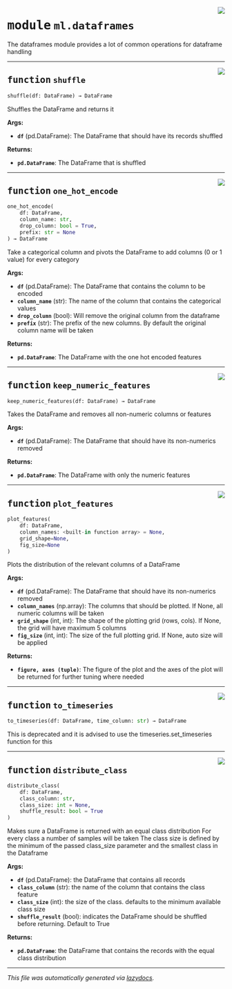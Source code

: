 <!-- markdownlint-disable -->

<a href="../../../arcus/ml/dataframes.py#L0"><img align="right"  src="https://img.shields.io/badge/-source-cccccc?style=flat-square" /></a>

# <kbd>module</kbd> `ml.dataframes`
The dataframes module provides a lot of common operations for dataframe handling 


---

<a href="../../../arcus/ml/dataframes.py#L13"><img align="right"  src="https://img.shields.io/badge/-source-cccccc?style=flat-square" /></a>

## <kbd>function</kbd> `shuffle`

```python
shuffle(df: DataFrame) → DataFrame
```

Shuffles the DataFrame and returns it 



**Args:**
 
 - <b>`df`</b> (pd.DataFrame):  The DataFrame that should have its records shuffled 



**Returns:**
 
 - <b>`pd.DataFrame`</b>:  The DataFrame that is shuffled 


---

<a href="../../../arcus/ml/dataframes.py#L25"><img align="right"  src="https://img.shields.io/badge/-source-cccccc?style=flat-square" /></a>

## <kbd>function</kbd> `one_hot_encode`

```python
one_hot_encode(
    df: DataFrame,
    column_name: str,
    drop_column: bool = True,
    prefix: str = None
) → DataFrame
```

Take a categorical column and pivots the DataFrame to add columns (0 or 1 value) for every category 



**Args:**
 
 - <b>`df`</b> (pd.DataFrame):  The DataFrame that contains the column to be encoded 
 - <b>`column_name`</b> (str):  The name of the column that contains the categorical values 
 - <b>`drop_column`</b> (bool):  Will remove the original column from the dataframe 
 - <b>`prefix`</b> (str):  The prefix of the new columns.  By default the original column name will be taken 



**Returns:**
 
 - <b>`pd.DataFrame`</b>:  The DataFrame with the one hot encoded features 


---

<a href="../../../arcus/ml/dataframes.py#L50"><img align="right"  src="https://img.shields.io/badge/-source-cccccc?style=flat-square" /></a>

## <kbd>function</kbd> `keep_numeric_features`

```python
keep_numeric_features(df: DataFrame) → DataFrame
```

Takes the DataFrame and removes all non-numeric columns or features 



**Args:**
 
 - <b>`df`</b> (pd.DataFrame):  The DataFrame that should have its non-numerics removed 



**Returns:**
 
 - <b>`pd.DataFrame`</b>:  The DataFrame with only the numeric features 


---

<a href="../../../arcus/ml/dataframes.py#L61"><img align="right"  src="https://img.shields.io/badge/-source-cccccc?style=flat-square" /></a>

## <kbd>function</kbd> `plot_features`

```python
plot_features(
    df: DataFrame,
    column_names: <built-in function array> = None,
    grid_shape=None,
    fig_size=None
)
```

Plots the distribution of the relevant columns of a DataFrame 



**Args:**
 
 - <b>`df`</b> (pd.DataFrame):  The DataFrame that should have its non-numerics removed 
 - <b>`column_names`</b> (np.array):  The columns that should be plotted.  If None, all numeric columns will be taken 
 - <b>`grid_shape`</b> (int, int):  The shape of the plotting grid (rows, cols).  If None, the grid will have maximum 5 columns 
 - <b>`fig_size`</b> (int, int):  The size of the full plotting grid.  If None, auto size will be applied 



**Returns:**
 
 - <b>`figure, axes (tuple)`</b>:  The figure of the plot and the axes of the plot will be returned for further tuning where needed 


---

<a href="../../../arcus/ml/dataframes.py#L101"><img align="right"  src="https://img.shields.io/badge/-source-cccccc?style=flat-square" /></a>

## <kbd>function</kbd> `to_timeseries`

```python
to_timeseries(df: DataFrame, time_column: str) → DataFrame
```

This is deprecated and it is advised to use the timeseries.set_timeseries function for this 


---

<a href="../../../arcus/ml/dataframes.py#L107"><img align="right"  src="https://img.shields.io/badge/-source-cccccc?style=flat-square" /></a>

## <kbd>function</kbd> `distribute_class`

```python
distribute_class(
    df: DataFrame,
    class_column: str,
    class_size: int = None,
    shuffle_result: bool = True
)
```

Makes sure a DataFrame is returned with an equal class distribution For every class a number of samples will be taken The class size is defined by the minimum of the passed class_size parameter and the smallest class in the Dataframe 



**Args:**
 
 - <b>`df`</b> (pd.DataFrame):  the DataFrame that contains all records 
 - <b>`class_column`</b> (str):  the name of the column that contains the class feature 
 - <b>`class_size`</b> (int):  the size of the class.  defaults to the minimum available class size 
 - <b>`shuffle_result`</b> (bool):  indicates the DataFrame should be shuffled before returning.  Default to True 



**Returns:**
 
 - <b>`pd.DataFrame`</b>:  the DataFrame that contains the records with the equal class distribution 




---

_This file was automatically generated via [lazydocs](https://github.com/ml-tooling/lazydocs)._
